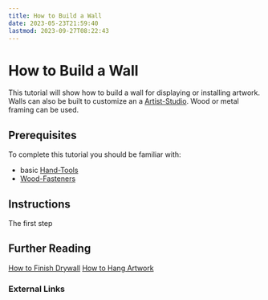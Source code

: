 ```yaml
---
title: How to Build a Wall
date: 2023-05-23T21:59:40
lastmod: 2023-09-27T08:22:43
---
```


# How to Build a Wall

This tutorial will show how to build a wall for displaying or installing artwork. Walls can also be built to customize an a [Artist-Studio](../art-faq/artist-studio.md). Wood or metal framing can be used.

## Prerequisites

To complete this tutorial you should be familiar with:

- basic [Hand-Tools](./hand-tools.md)
- [Wood-Fasteners](../woodworking/wood-fasteners.md)

## Instructions

The first step

## Further Reading

[How to Finish Drywall](./how-to-finish-drywall.md) [How to Hang Artwork](../art-faq/how-to-hang-artwork.md)

### External Links
